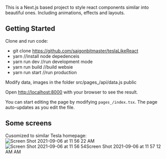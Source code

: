 This is a Next.js based project to style react components similar into beautiful ones. Including animations, effects and layouts.


## Getting Started
Clone and run code: 
- git clone https://github.com/saigonbitmaster/teslaLikeReact
- yarn //install node depedenceis
- yarn run dev //run development mode 
- yarn run build //build websie
- yarn run start //run production

Modify data, images in the folder
src/pages_/api/data.js
public


Open [http://localhost:8000](http://localhost:8000) with your browser to see the result.

You can start editing the page by modifying `pages_/index.tsx`. The page auto-updates as you edit the file.

## Some screens
Cusomized to similar Tesla homepage:
![Screen Shot 2021-09-06 at 11 56 22 AM](https://user-images.githubusercontent.com/89018674/132180413-aa6ef60d-2fed-430c-892d-405ac3f86dcf.jpg)
![Screen Shot 2021-09-06 at 11 56 54![Screen Shot 2021-09-06 at 11 57 12 AM](https://user-images.githubusercontent.com/89018674/132181780-4cbf9208-5a4f-4ab4-99a1-aa3d6f189c79.jpg)
 AM](https://user-images.githubusercontent.com/89018674/132181614-e36df7b2-e316-406a-a845-d8490c5314ae.jpg)
